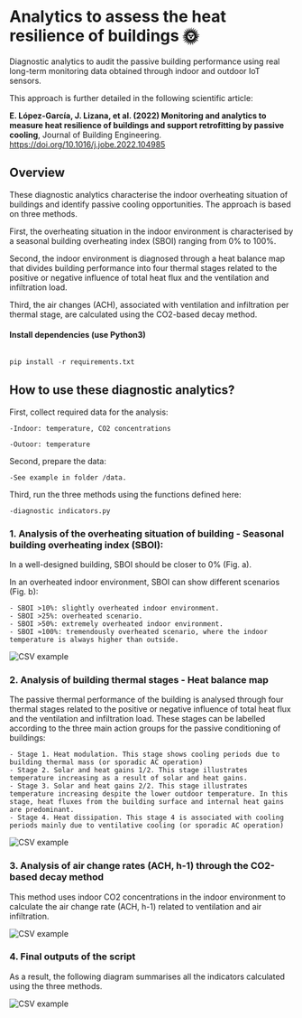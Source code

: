# Analytics to assess the heat resilience of buildings 🌞

Diagnostic analytics to audit the passive building performance using real long-term monitoring data obtained through indoor and outdoor IoT sensors.

This approach is further detailed in the following scientific article: 

  **E. López-García, J. Lizana, et al. (2022) Monitoring and analytics to measure heat resilience of buildings and support retrofitting by passive cooling**, Journal of Building Engineering. https://doi.org/10.1016/j.jobe.2022.104985

## Overview

These diagnostic analytics characterise the indoor overheating situation of buildings and identify passive cooling opportunities. The approach is based on three methods. 

First, the overheating situation in the indoor environment is characterised by a seasonal building overheating index (SBOI) ranging from 0% to 100%. 

Second, the indoor environment is diagnosed through a heat balance map that divides building performance into four thermal stages related to the positive or negative influence of total heat flux and the ventilation and infiltration load. 

Third, the air changes (ACH), associated with ventilation and infiltration per thermal stage, are calculated using the CO2-based decay method. 







#### Install dependencies (use Python3)

```python

pip install -r requirements.txt

```

## How to use these **diagnostic analytics**?

First, collect required data for the analysis: 

	-Indoor: temperature, CO2 concentrations

	-Outoor: temperature

Second, prepare the data: 

	-See example in folder /data. 

Third, run the three methods using the functions defined here: 

	-diagnostic indicators.py


### 1. Analysis of the overheating situation of building - Seasonal building overheating index (SBOI): 

In a well-designed building, SBOI should be closer to 0% (Fig. a).

In an overheated indoor environment, SBOI can show different scenarios (Fig. b): 

	- SBOI >10%: slightly overheated indoor environment.
	- SBOI >25%: overheated scenario.
	- SBOI >50%: extremely overheated indoor environment. 
	- SBOI ≈100%: tremendously overheated scenario, where the indoor temperature is always higher than outside. 

  
![CSV example](https://github.com/lizanafj/Indicators-to-assess-the-heat-resilience-of-buildings/blob/master/resources/1_SBOI.jpg )


### 2. Analysis of building thermal stages - Heat balance map

The passive thermal performance of the building is analysed through four thermal stages related to the positive or negative influence of total heat flux and the ventilation and infiltration load.
These stages can be labelled according to the three main action groups for the passive conditioning of buildings:

	- Stage 1. Heat modulation. This stage shows cooling periods due to building thermal mass (or sporadic AC operation)
	- Stage 2. Solar and heat gains 1/2. This stage illustrates temperature increasing as a result of solar and heat gains.
	- Stage 3. Solar and heat gains 2/2. This stage illustrates temperature increasing despite the lower outdoor temperature. In this stage, heat fluxes from the building surface and internal heat gains are predominant. 
	- Stage 4. Heat dissipation. This stage 4 is associated with cooling periods mainly due to ventilative cooling (or sporadic AC operation)


![CSV example](https://github.com/lizanafj/Indicators-to-assess-the-heat-resilience-of-buildings/blob/master/resources/2_Thermalbuildingstages.jpg )


### 3. Analysis of air change rates (ACH, h-1) through the CO2-based decay method

This method uses indoor CO2 concentrations in the indoor environment to calculate the air change rate (ACH, h-1) related to ventilation and air infiltration.

![CSV example](https://github.com/lizanafj/Indicators-to-assess-the-heat-resilience-of-buildings/blob/master/resources/3_ACHmethod.png )


### 4. Final outputs of the script 

As a result, the following diagram summarises all the indicators calculated using the three methods. 

![CSV example](https://github.com/lizanafj/Indicators-to-assess-the-heat-resilience-of-buildings/blob/master/resources/4_scriptresults.png )





